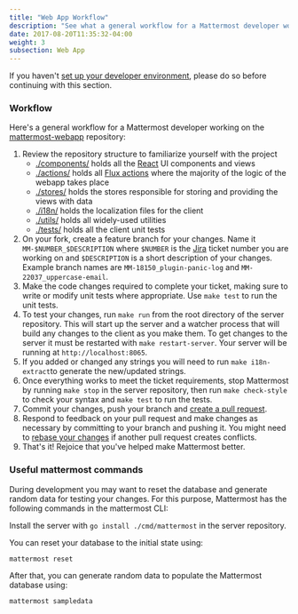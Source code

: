 ```yaml
---
title: "Web App Workflow"
description: "See what a general workflow for a Mattermost developer working on the mattermost-webapp repository looks like."
date: 2017-08-20T11:35:32-04:00
weight: 3
subsection: Web App
---
```


If you haven't [set up your developer environment](https://developers.mattermost.com/contribute/webapp/developer-setup/), please do so before continuing with this section.

### Workflow ###

Here's a general workflow for a Mattermost developer working on the [mattermost-webapp](https://github.com/mattermost/mattermost-webapp) repository:

1. Review the repository structure to familiarize yourself with the project
    * [./components/](https://github.com/mattermost/mattermost-webapp/tree/master/components) holds all the [React](https://facebook.github.io/react/) UI components and views
    * [./actions/](https://github.com/mattermost/mattermost-webapp/tree/master/actions) holds all [Flux actions](https://facebook.github.io/flux/docs/in-depth-overview.html#content) where the majority of the logic of the webapp takes place
    * [./stores/](https://github.com/mattermost/mattermost-webapp/tree/master/stores) holds the stores responsible for storing and providing the views with data
    * [./i18n/](https://github.com/mattermost/mattermost-webapp/tree/master/i18n) holds the localization files for the client
    * [./utils/](https://github.com/mattermost/mattermost-webapp/tree/master/utils) holds all widely-used utilities
    * [./tests/](https://github.com/mattermost/mattermost-webapp/tree/master/tests) holds all the client unit tests
2. On your fork, create a feature branch for your changes. Name it `MM-$NUMBER_$DESCRIPTION` where `$NUMBER` is the [Jira](https://mattermost.atlassian.net) ticket number you are working on and `$DESCRIPTION` is a short description of your changes. Example branch names are `MM-18150_plugin-panic-log` and `MM-22037_uppercase-email`.
3. Make the code changes required to complete your ticket, making sure to write or modify unit tests where appropriate. Use `make test` to run the unit tests.
4. To test your changes, run `make run` from the root directory of the server repository. This will start up the server and a watcher process that will build any changes to the client as you make them. To get changes to the server it must be restarted with `make restart-server`. Your server will be running at `http://localhost:8065`.
5. If you added or changed any strings you will need to run `make i18n-extract`to generate the new/updated strings.
6. Once everything works to meet the ticket requirements, stop Mattermost by running `make stop` in the server repository, then run `make check-style` to check your syntax and `make test` to run the tests.
7. Commit your changes, push your branch and [create a pull request](https://developers.mattermost.com/blog/submitting-great-prs/).
8. Respond to feedback on your pull request and make changes as necessary by committing to your branch and pushing it. You might need to [rebase your changes](https://git-scm.com/book/en/v2/Git-Branching-Rebasing) if another pull request creates conflicts.
9. That's it! Rejoice that you've helped make Mattermost better.

### Useful mattermost commands ###

During development you may want to reset the database and generate random data for testing your changes. For this purpose, Mattermost has the following commands in the mattermost CLI:

Install the server with `go install ./cmd/mattermost` in the server repository.

You can reset your database to the initial state using:
```
mattermost reset
```

After that, you can generate random data to populate the Mattermost database using:
```
mattermost sampledata
```
